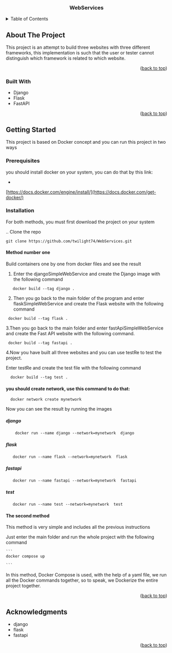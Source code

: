 
<h3 align="center">WebServices</h3>




<details>
  <summary>Table of Contents</summary>
  <ol>
    <li>
      <a href="#about-the-project">About The Project</a>
      <ul>
        <li><a href="#built-with">Built With</a></li>
      </ul>
    </li>
    <li>
      <a href="#getting-started">Getting Started</a>
      <ul>
        <li><a href="#installation">Installation</a></li>
      </ul>
    </li>
  </ol>
</details>



<!-- ABOUT THE PROJECT -->
## About The Project



This project is an attempt to build three websites with three different frameworks, this implementation is such that the user or tester cannot distinguish which framework is related to which website.
<p align="right">(<a href="#readme-top">back to top</a>)</p>



### Built With

* Django
* Flask
* FastAPI



<p align="right">(<a href="#readme-top">back to top</a>)</p>



<!-- GETTING STARTED -->
## Getting Started

This project is based on Docker concept and you can run this project in two ways
### Prerequisites

you should install docker on your system, you can do that by this link:

*
[https://docs.docker.com/engine/install/](https://docs.docker.com/get-docker/)

### Installation

For both methods, you must first download the project on your system

.. Clone the repo
   ```
   git clone https://github.com/twilight74/WebServices.git
   ```
#### Method number one

 Build containers one by one from docker files and see the result

1. Enter the djangoSimpleWebService and create the Django image with the following command
  ```
     docker build --tag django .

   ```

2.  Then you go back to the main folder of the program and enter flaskSimpleWebService and create the Flask website with the following command
   ```
    docker build --tag flask .
   ```
3.Then you go back to the main folder and enter fastApiSimpleWebService and create the Fast API website with the following command.

   ```
    docker build --tag fastapi .
   ```
4.Now you have built all three websites and you can use testRe to test the project.

  Enter testRe and create the test file with the following command
 
  ```
    docker build --tag test .
  ```
#### you should create network, use this command to do that:
 
  ```
    docker network create mynetwork

  ```

Now you can see the result by running the images 

##### django
 ```
     docker run --name django --network=mynetwork  django
 ```

##### flask
 ```
    docker run --name flask --network=mynetwork  flask
  ```
##### fastapi
 ```
    docker run --name fastapi --network=mynetwork  fastapi
  ```

##### test
 ```
    docker run --name test --network=mynetwork  test
  ```



#### The second method

This method is very simple and includes all the previous instructions


  Just enter the main folder and run the whole project with the following command

    ```
    docker compose up
  
    ```
  In this method, Docker Compose is used, with the help of a yaml file, we run all the Docker commands together, so to speak, we Dockerize the entire project together.
  

<p align="right">(<a href="#readme-top">back to top</a>)</p>








<!-- ACKNOWLEDGMENTS -->
## Acknowledgments

* django
* flask
* fastapi

<p align="right">(<a href="#readme-top">back to top</a>)</p>



